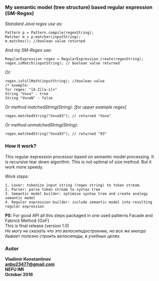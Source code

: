 ### My semantic model (tree structure) based regular expression (SM-Regex)

*Standard Java regex use as:*

    Pattern p = Pattern.compile(regexString);
    Matcher m = p.matcher(inputString);
    m.matches(); //boolean value returned

*And my SM-Regex use:*

    RegularExpression regex = RegularExpression.create(regexString);
    regex.isMatch(inputString); // boolean value returned

*Or:*

    regex.isFullMath(inputString); //boolean value
    /* example:
    for regex: "[A-Z][a-z]+" 
    String "Vova" - true
    String "VovaN" - false

*Or method matchedString(String):* _[for upper example regex]_

    regex.matchedString("Vova93"); // returned "Vova"

*Or method unmatchedString(String):*

    regex.matchedString("Vova93"); // returned "93"

### How it work?
This regular expression processor based on semantic model processing.
It is recursive tear down algorithm. This is not optimal of size method. But it work more speedy.

*Work steps:*

    1. Lexer: tokenize input string (regex string) to token stream.
    2. Parser: parse token stream to syntax tree
    3. Semantic model builder: optimise syntax tree and create analogy semantic model
    4. Regular expression builder: include semantic model into resulting regular expression

**PS:**
    For good API all this steps packaged in one used patterns Facade and Fabrick Method {GoF] <br>
    This is final release (version 1.0) <br>
    _Не могу не сказать что это велосипедостроение, но все же иногда бывает полезно строить велосипеды, в учебных целях._

### Autor
**Vladimir Konstantinov** <br>
**anbu23477@gmail.com** <br>
**NEFU IMI** <br>
**October 2016**